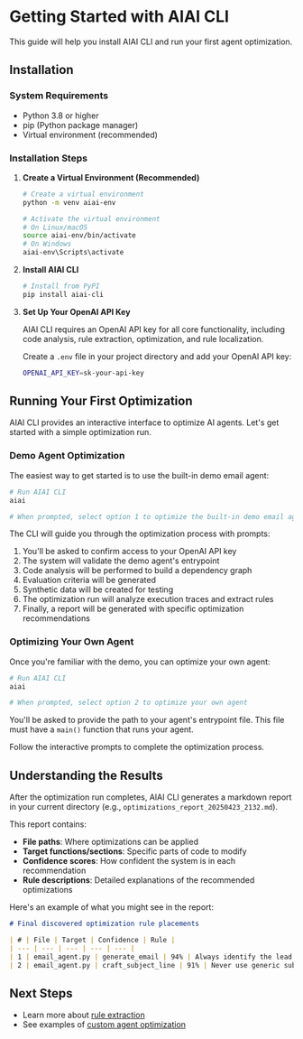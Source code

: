 # Getting Started with AIAI CLI

This guide will help you install AIAI CLI and run your first agent optimization.

## Installation

### System Requirements

- Python 3.8 or higher
- pip (Python package manager)
- Virtual environment (recommended)

### Installation Steps

1. **Create a Virtual Environment (Recommended)**

   ```bash
   # Create a virtual environment
   python -m venv aiai-env

   # Activate the virtual environment
   # On Linux/macOS
   source aiai-env/bin/activate
   # On Windows
   aiai-env\Scripts\activate
   ```
2. **Install AIAI CLI**

   ```bash
   # Install from PyPI
   pip install aiai-cli
   ```
3. **Set Up Your OpenAI API Key**

   AIAI CLI requires an OpenAI API key for all core functionality, including code analysis, rule extraction, optimization, and rule localization.

   Create a `.env` file in your project directory and add your OpenAI API key:

   ```bash
   OPENAI_API_KEY=sk-your-api-key
   ```

## Running Your First Optimization

AIAI CLI provides an interactive interface to optimize AI agents. Let's get started with a simple optimization run.

### Demo Agent Optimization

The easiest way to get started is to use the built-in demo email agent:

```bash
# Run AIAI CLI
aiai

# When prompted, select option 1 to optimize the built-in demo email agent
```

The CLI will guide you through the optimization process with prompts:

1. You'll be asked to confirm access to your OpenAI API key
2. The system will validate the demo agent's entrypoint
3. Code analysis will be performed to build a dependency graph
4. Evaluation criteria will be generated
5. Synthetic data will be created for testing
6. The optimization run will analyze execution traces and extract rules
7. Finally, a report will be generated with specific optimization recommendations

### Optimizing Your Own Agent

Once you're familiar with the demo, you can optimize your own agent:

```bash
# Run AIAI CLI
aiai

# When prompted, select option 2 to optimize your own agent
```

You'll be asked to provide the path to your agent's entrypoint file. This file must have a `main()` function that runs your agent.

Follow the interactive prompts to complete the optimization process.

## Understanding the Results

After the optimization run completes, AIAI CLI generates a markdown report in your current directory (e.g., `optimizations_report_20250423_2132.md`).

This report contains:

- **File paths**: Where optimizations can be applied
- **Target functions/sections**: Specific parts of code to modify
- **Confidence scores**: How confident the system is in each recommendation
- **Rule descriptions**: Detailed explanations of the recommended optimizations

Here's an example of what you might see in the report:

```markdown
# Final discovered optimization rule placements

| # | File | Target | Confidence | Rule |
| --- | --- | --- | --- | --- |
| 1 | email_agent.py | generate_email | 94% | Always identify the lead's specific interests from their profile data and establish a clear connection between those interests and your product's benefits before generating the email body. |
| 2 | email_agent.py | craft_subject_line | 91% | Never use generic subject lines; instead, reference a specific pain point or goal mentioned in the lead's background information to increase open rates. |
```

## Next Steps

- Learn more about [rule extraction](../concepts/rule-extraction.md)
- See examples of [custom agent optimization](../examples/custom-agents.md) 